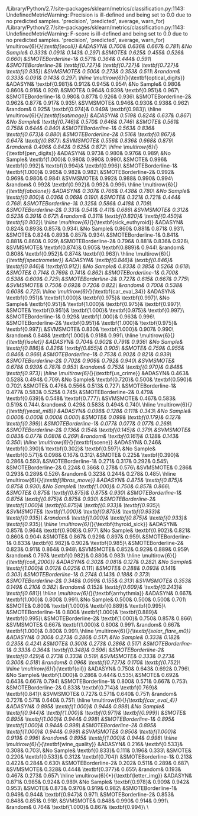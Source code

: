 /Library/Python/2.7/site-packages/sklearn/metrics/classification.py:1143: UndefinedMetricWarning: Precision is ill-defined and being set to 0.0 due to no predicted samples.
  'precision', 'predicted', average, warn_for)
/Library/Python/2.7/site-packages/sklearn/metrics/classification.py:1143: UndefinedMetricWarning: F-score is ill-defined and being set to 0.0 due to no predicted samples.
  'precision', 'predicted', average, warn_for)
\multirow{6}{*}{\textbf{ecoli}}
&ADASYN& 0.700& 0.636& 0.667& 0.781\\
&No Sample& 0.333& 0.091& 0.143& 0.297\\
&SMOTE& 0.625& 0.455& 0.526& 0.660\\
&SMOTEBorderline-1& 0.571& 0.364& 0.444& 0.591\\
&SMOTEBorderline-2& \textbf{0.727}& \textbf{0.727}& \textbf{0.727}& \textbf{0.835}\\
&SVMSMOTE& 0.500& 0.273& 0.353& 0.511\\
&random& 0.333& 0.091& 0.143& 0.297\\
\hline
\multirow{6}{*}{\textbf{optical_digits}}
&ADASYN& \textbf{0.981}& 0.912& 0.945& 0.954\\
&No Sample& 0.980& 0.860& 0.916& 0.926\\
&SMOTE& 0.964& 0.939& \textbf{0.951}& 0.967\\
&SMOTEBorderline-1& 0.980& 0.877& 0.926& 0.936\\
&SMOTEBorderline-2& 0.962& 0.877& 0.917& 0.935\\
&SVMSMOTE& 0.946& 0.930& 0.938& 0.962\\
&random& 0.925& \textbf{0.974}& 0.949& \textbf{0.983}\\
\hline
\multirow{6}{*}{\textbf{satimage}}
&ADASYN& 0.519& 0.824& 0.637& 0.867\\
&No Sample& \textbf{0.746}& 0.570& 0.646& 0.746\\
&SMOTE& 0.561& 0.758& 0.644& 0.840\\
&SMOTEBorderline-1& 0.563& 0.836& \textbf{0.673}& 0.880\\
&SMOTEBorderline-2& 0.516& \textbf{0.867}& 0.647& \textbf{0.887}\\
&SVMSMOTE& 0.556& 0.836& 0.668& 0.879\\
&random& 0.496& 0.842& 0.625& 0.872\\
\hline
\multirow{6}{*}{\textbf{pen_digits}}
&ADASYN& 0.973& 0.980& 0.976& 0.989\\
&No Sample& \textbf{1.000}& 0.980& 0.990& 0.990\\
&SMOTE& 0.996& \textbf{0.992}& \textbf{0.994}& \textbf{0.996}\\
&SMOTEBorderline-1& \textbf{1.000}& 0.965& 0.982& 0.982\\
&SMOTEBorderline-2& 0.992& 0.969& 0.980& 0.984\\
&SVMSMOTE& 0.992& 0.988& 0.990& 0.994\\
&random& 0.992& \textbf{0.992}& 0.992& 0.996\\
\hline
\multirow{6}{*}{\textbf{abalone}}
&ADASYN& 0.307& 0.766& 0.438& 0.780\\
&No Sample& \textbf{0.800}& 0.036& 0.069& 0.190\\
&SMOTE& 0.321& 0.721& 0.444& 0.768\\
&SMOTEBorderline-1& 0.325& 0.586& 0.418& 0.708\\
&SMOTEBorderline-2& 0.331& 0.541& 0.411& 0.686\\
&SVMSMOTE& 0.312& 0.523& 0.391& 0.672\\
&random& 0.311& \textbf{0.820}& \textbf{0.450}& \textbf{0.802}\\
\hline
\multirow{6}{*}{\textbf{sick_euthyroid}}
&ADASYN& 0.824& 0.893& 0.857& 0.934\\
&No Sample& 0.860& 0.881& 0.871& 0.931\\
&SMOTE& 0.824& 0.893& 0.857& 0.934\\
&SMOTEBorderline-1& 0.841& 0.881& 0.860& 0.929\\
&SMOTEBorderline-2& 0.796& 0.881& 0.836& 0.926\\
&SVMSMOTE& \textbf{0.874}& 0.905& \textbf{0.889}& 0.944\\
&random& 0.808& \textbf{0.952}& 0.874& \textbf{0.963}\\
\hline
\multirow{6}{*}{\textbf{spectrometer}}
&ADASYN& \textbf{0.846}& \textbf{0.846}& \textbf{0.846}& \textbf{0.912}\\
&No Sample& 0.833& 0.385& 0.526& 0.618\\
&SMOTE& 0.714& 0.769& 0.741& 0.862\\
&SMOTEBorderline-1& 0.700& 0.538& 0.609& 0.725\\
&SMOTEBorderline-2& 0.727& 0.615& 0.667& 0.775\\
&SVMSMOTE& 0.750& 0.692& 0.720& 0.822\\
&random& 0.700& 0.538& 0.609& 0.725\\
\hline
\multirow{6}{*}{\textbf{car_eval_34}}
&ADASYN& \textbf{0.951}& \textbf{1.000}& \textbf{0.975}& \textbf{0.997}\\
&No Sample& \textbf{0.951}& \textbf{1.000}& \textbf{0.975}& \textbf{0.997}\\
&SMOTE& \textbf{0.951}& \textbf{1.000}& \textbf{0.975}& \textbf{0.997}\\
&SMOTEBorderline-1& 0.929& \textbf{1.000}& 0.963& 0.996\\
&SMOTEBorderline-2& \textbf{0.951}& \textbf{1.000}& \textbf{0.975}& \textbf{0.997}\\
&SVMSMOTE& 0.830& \textbf{1.000}& 0.907& 0.990\\
&random& 0.848& \textbf{1.000}& 0.918& 0.991\\
\hline
\multirow{6}{*}{\textbf{isolet}}
&ADASYN& 0.704& 0.902& 0.791& 0.936\\
&No Sample& \textbf{0.886}& 0.826& \textbf{0.855}& 0.905\\
&SMOTE& 0.759& 0.955& 0.846& 0.966\\
&SMOTEBorderline-1& 0.753& 0.902& 0.821& 0.939\\
&SMOTEBorderline-2& 0.702& 0.909& 0.792& 0.940\\
&SVMSMOTE& 0.678& 0.939& 0.787& 0.953\\
&random& 0.753& \textbf{0.970}& 0.848& \textbf{0.973}\\
\hline
\multirow{6}{*}{\textbf{us_crime}}
&ADASYN& 0.463& 0.528& 0.494& 0.709\\
&No Sample& \textbf{0.720}& 0.500& \textbf{0.590}& 0.702\\
&SMOTE& 0.476& 0.556& 0.513& 0.727\\
&SMOTEBorderline-1& 0.477& 0.583& 0.525& 0.745\\
&SMOTEBorderline-2& 0.479& \textbf{0.639}& 0.548& \textbf{0.777}\\
&SVMSMOTE& 0.467& 0.583& 0.519& 0.744\\
&random& 0.429& 0.583& 0.494& 0.740\\
\hline
\multirow{6}{*}{\textbf{yeast_ml8}}
&ADASYN& 0.098& 0.128& 0.111& 0.343\\
&No Sample& 0.000& 0.000& 0.000& 0.000\\
&SMOTE& 0.099& \textbf{0.179}& 0.127& \textbf{0.399}\\
&SMOTEBorderline-1& 0.077& 0.077& 0.077& 0.268\\
&SMOTEBorderline-2& 0.136& 0.154& \textbf{0.145}& 0.379\\
&SVMSMOTE& 0.083& 0.077& 0.080& 0.269\\
&random& \textbf{0.161}& 0.128& 0.143& 0.350\\
\hline
\multirow{6}{*}{\textbf{scene}}
&ADASYN& 0.246& \textbf{0.390}& \textbf{0.302}& \textbf{0.597}\\
&No Sample& \textbf{0.571}& 0.098& 0.167& 0.312\\
&SMOTE& 0.225& \textbf{0.390}& 0.286& 0.593\\
&SMOTEBorderline-1& 0.271& 0.317& 0.292& 0.545\\
&SMOTEBorderline-2& 0.224& 0.366& 0.278& 0.576\\
&SVMSMOTE& 0.286& 0.293& 0.289& 0.526\\
&random& 0.323& 0.244& 0.278& 0.485\\
\hline
\multirow{6}{*}{\textbf{libras_move}}
&ADASYN& 0.875& \textbf{0.875}& 0.875& 0.930\\
&No Sample& \textbf{1.000}& 0.750& 0.857& 0.866\\
&SMOTE& 0.875& \textbf{0.875}& 0.875& 0.930\\
&SMOTEBorderline-1& 0.875& \textbf{0.875}& 0.875& 0.930\\
&SMOTEBorderline-2& \textbf{1.000}& \textbf{0.875}& \textbf{0.933}& \textbf{0.935}\\
&SVMSMOTE& \textbf{1.000}& \textbf{0.875}& \textbf{0.933}& \textbf{0.935}\\
&random& \textbf{1.000}& \textbf{0.875}& \textbf{0.933}& \textbf{0.935}\\
\hline
\multirow{6}{*}{\textbf{thyroid_sick}}
&ADASYN& 0.857& 0.964& \textbf{0.908}& 0.977\\
&No Sample& \textbf{0.902}& 0.821& 0.860& 0.904\\
&SMOTE& 0.867& 0.929& 0.897& 0.959\\
&SMOTEBorderline-1& 0.833& \textbf{0.982}& 0.902& \textbf{0.985}\\
&SMOTEBorderline-2& 0.823& 0.911& 0.864& 0.948\\
&SVMSMOTE& 0.852& 0.929& 0.889& 0.959\\
&random& 0.797& \textbf{0.982}& 0.880& 0.983\\
\hline
\multirow{6}{*}{\textbf{coil_2000}}
&ADASYN& 0.302& 0.081& 0.127& 0.282\\
&No Sample& \textbf{1.000}& 0.012& 0.025& 0.111\\
&SMOTE& 0.288& 0.093& 0.141& 0.303\\
&SMOTEBorderline-1& 0.274& 0.143& 0.188& 0.373\\
&SMOTEBorderline-2& 0.348& 0.099& 0.155& 0.313\\
&SVMSMOTE& 0.353& 0.149& 0.210& 0.382\\
&random& 0.152& \textbf{0.609}& \textbf{0.243}& \textbf{0.681}\\
\hline
\multirow{6}{*}{\textbf{arrhythmia}}
&ADASYN& 0.667& \textbf{1.000}& 0.800& 0.991\\
&No Sample& 0.500& 0.500& 0.500& 0.701\\
&SMOTE& 0.800& \textbf{1.000}& \textbf{0.889}& \textbf{0.995}\\
&SMOTEBorderline-1& 0.800& \textbf{1.000}& \textbf{0.889}& \textbf{0.995}\\
&SMOTEBorderline-2& \textbf{1.000}& 0.750& 0.857& 0.866\\
&SVMSMOTE& 0.667& \textbf{1.000}& 0.800& 0.991\\
&random& 0.667& \textbf{1.000}& 0.800& 0.991\\
\hline
\multirow{6}{*}{\textbf{solar_flare_m0}}
&ADASYN& 0.300& 0.273& 0.286& 0.517\\
&No Sample& 0.333& 0.182& 0.235& 0.424\\
&SMOTE& 0.300& 0.273& 0.286& 0.517\\
&SMOTEBorderline-1& 0.333& 0.364& \textbf{0.348}& 0.596\\
&SMOTEBorderline-2& \textbf{0.429}& 0.273& 0.333& 0.519\\
&SVMSMOTE& 0.333& 0.273& 0.300& 0.518\\
&random& 0.096& \textbf{0.727}& 0.170& \textbf{0.752}\\
\hline
\multirow{6}{*}{\textbf{oil}}
&ADASYN& 0.750& 0.643& 0.692& 0.796\\
&No Sample& \textbf{1.000}& 0.286& 0.444& 0.535\\
&SMOTE& 0.692& 0.643& 0.667& 0.794\\
&SMOTEBorderline-1& 0.800& 0.571& 0.667& 0.753\\
&SMOTEBorderline-2& 0.833& \textbf{0.714}& \textbf{0.769}& \textbf{0.841}\\
&SVMSMOTE& 0.727& 0.571& 0.640& 0.751\\
&random& 0.727& 0.571& 0.640& 0.751\\
\hline
\multirow{6}{*}{\textbf{car_eval_4}}
&ADASYN& 0.895& \textbf{1.000}& 0.944& 0.998\\
&No Sample& \textbf{0.944}& \textbf{1.000}& \textbf{0.971}& \textbf{0.999}\\
&SMOTE& 0.895& \textbf{1.000}& 0.944& 0.998\\
&SMOTEBorderline-1& 0.895& \textbf{1.000}& 0.944& 0.998\\
&SMOTEBorderline-2& 0.895& \textbf{1.000}& 0.944& 0.998\\
&SVMSMOTE& 0.850& \textbf{1.000}& 0.919& 0.996\\
&random& 0.895& \textbf{1.000}& 0.944& 0.998\\
\hline
\multirow{6}{*}{\textbf{wine_quality}}
&ADASYN& 0.216& \textbf{0.533}& 0.308& 0.703\\
&No Sample& \textbf{0.833}& 0.111& 0.196& 0.333\\
&SMOTE& 0.220& \textbf{0.533}& 0.312& \textbf{0.704}\\
&SMOTEBorderline-1& 0.213& 0.422& 0.284& 0.630\\
&SMOTEBorderline-2& 0.202& 0.511& 0.289& 0.687\\
&SVMSMOTE& 0.328& 0.444& \textbf{0.377}& 0.655\\
&random& 0.193& 0.467& 0.273& 0.657\\
\hline
\multirow{6}{*}{\textbf{letter_img}}
&ADASYN& 0.871& 0.985& 0.924& 0.989\\
&No Sample& \textbf{0.978}& 0.909& 0.942& 0.953\\
&SMOTE& 0.873& 0.970& 0.919& 0.982\\
&SMOTEBorderline-1& 0.949& 0.944& \textbf{0.947}& 0.971\\
&SMOTEBorderline-2& 0.853& 0.848& 0.851& 0.918\\
&SVMSMOTE& 0.848& 0.990& 0.914& 0.991\\
&random& 0.764& \textbf{1.000}& 0.867& \textbf{0.994}\\
\
